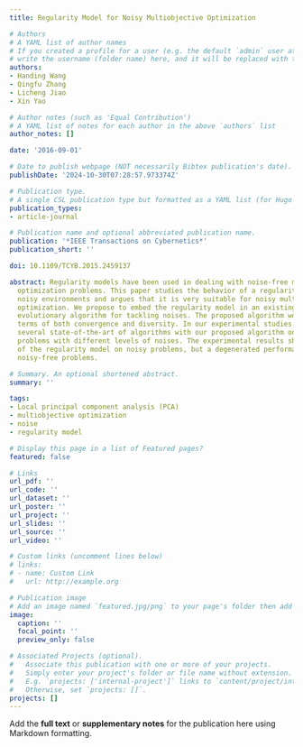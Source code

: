```yaml
---
title: Regularity Model for Noisy Multiobjective Optimization

# Authors
# A YAML list of author names
# If you created a profile for a user (e.g. the default `admin` user at `content/authors/admin/`), 
# write the username (folder name) here, and it will be replaced with their full name and linked to their profile.
authors:
- Handing Wang
- Qingfu Zhang
- Licheng Jiao
- Xin Yao

# Author notes (such as 'Equal Contribution')
# A YAML list of notes for each author in the above `authors` list
author_notes: []

date: '2016-09-01'

# Date to publish webpage (NOT necessarily Bibtex publication's date).
publishDate: '2024-10-30T07:28:57.973374Z'

# Publication type.
# A single CSL publication type but formatted as a YAML list (for Hugo requirements).
publication_types:
- article-journal

# Publication name and optional abbreviated publication name.
publication: '*IEEE Transactions on Cybernetics*'
publication_short: ''

doi: 10.1109/TCYB.2015.2459137

abstract: Regularity models have been used in dealing with noise-free multiobjective
  optimization problems. This paper studies the behavior of a regularity model in
  noisy environments and argues that it is very suitable for noisy multiobjective
  optimization. We propose to embed the regularity model in an existing multiobjective
  evolutionary algorithm for tackling noises. The proposed algorithm works well in
  terms of both convergence and diversity. In our experimental studies, we have compared
  several state-of-the-art of algorithms with our proposed algorithm on benchmark
  problems with different levels of noises. The experimental results showed the effectiveness
  of the regularity model on noisy problems, but a degenerated performance on some
  noisy-free problems.

# Summary. An optional shortened abstract.
summary: ''

tags:
- Local principal component analysis (PCA)
- multiobjective optimization
- noise
- regularity model

# Display this page in a list of Featured pages?
featured: false

# Links
url_pdf: ''
url_code: ''
url_dataset: ''
url_poster: ''
url_project: ''
url_slides: ''
url_source: ''
url_video: ''

# Custom links (uncomment lines below)
# links:
# - name: Custom Link
#   url: http://example.org

# Publication image
# Add an image named `featured.jpg/png` to your page's folder then add a caption below.
image:
  caption: ''
  focal_point: ''
  preview_only: false

# Associated Projects (optional).
#   Associate this publication with one or more of your projects.
#   Simply enter your project's folder or file name without extension.
#   E.g. `projects: ['internal-project']` links to `content/project/internal-project/index.md`.
#   Otherwise, set `projects: []`.
projects: []
---
```


Add the **full text** or **supplementary notes** for the publication here using Markdown formatting.
